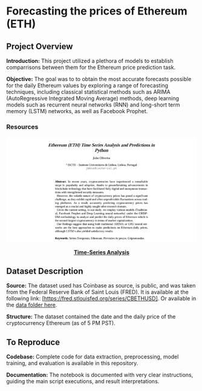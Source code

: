 # Forecasting the prices of Ethereum (ETH)
## Project Overview

**Introduction:** This project utilized a plethora of models to establish comparrisons between them for the Ethereum price prediction task.

**Objective:** The goal was to to obtain the most accurate forecasts possible for the daily Ethereum values by exploring a range of forecasting techniques, including classical statistical methods such as ARIMA (AutoRegressive Integrated Moving Average) methods, deep learning models such as recurrent neural networks (RNN) and long-short term memory (LSTM) networks, as well as Facebook Prophet.

### Resources
<div align="center">
  <a href="./TimeSeries_Ethereum_JoaoBrasOliveira.pdf">
    <img src="../images/TimeSeries.png" alt="Time Series" width="600" />
  </a>
  <p><a href="./TimeSeries_Ethereum_JoaoBrasOliveira.pdf"><strong>Time-Series Analysis</strong></a></p>
</div>

## Dataset Description

**Source:** The dataset used has Coinbase as source, is public, and was taken from the Federal Reserve Bank of Saint Louis (FRED). It is available at the following link: [https://fred.stlouisfed.org/series/CBETHUSD]. Or available in the [data folder here](./data).

**Structure:** The dataset contained the date and the daily price of the cryptocurrency Ethereum (as of 5 PM PST).

## To Reproduce

**Codebase:** Complete code for data extraction, preprocessing, model training, and evaluation is available in this repository.

**Documentation:** The notebook is documented with very clear instructions, guiding the main script executions, and result interpretations.
